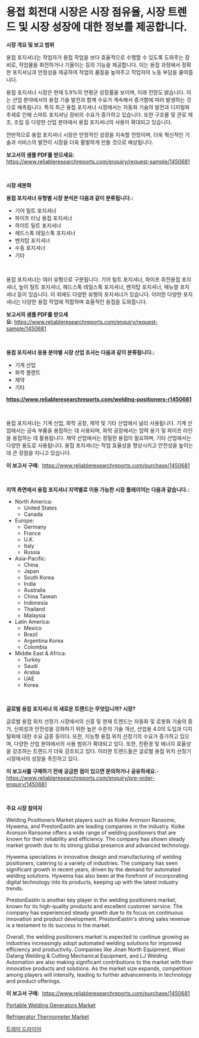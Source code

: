 <p><h1>용접 회전대 시장은 시장 점유율, 시장 트렌드 및 시장 성장에 대한 정보를 제공합니다.</h1></p><p><strong>시장 개요 및 보고 범위</strong></p>
<p><p>용접 포지셔너는 작업자가 용접 작업을 보다 효율적으로 수행할 수 있도록 도와주는 장비로, 작업물을 회전하거나 기울이는 등의 기능을 제공합니다. 이는 용접 과정에서 정확한 포지셔닝과 안정성을 제공하여 작업의 품질을 높여주고 작업자의 노동 부담을 줄여줍니다.</p><p>용접 포지셔너 시장은 현재 5.9%의 연평균 성장률을 보이며, 미래 전망도 밝습니다. 이는 산업 분야에서의 용접 기술 발전과 함께 수요가 계속해서 증가함에 따라 발생하는 것으로 예측됩니다. 특히 최근 용접 포지셔너 시장에서는 자동화 기술의 발전과 디지털화 추세로 인해 스마트 포지셔닝 장비의 수요가 증가하고 있습니다. 또한 구조물 및 관로 제조, 조립 등 다양한 산업 분야에서 용접 포지셔너의 사용이 확대되고 있습니다.</p><p>전반적으로 용접 포지셔너 시장은 안정적인 성장을 지속할 전망이며, 더욱 혁신적인 기술과 서비스의 발전이 시장을 더욱 활발하게 만들 것으로 예상됩니다.</p></p>
<p><strong>보고서의 샘플 PDF를 받으세요:</strong> <a href="https://www.reliableresearchreports.com/enquiry/request-sample/1450681">https://www.reliableresearchreports.com/enquiry/request-sample/1450681</a></p>
<p>&nbsp;</p>
<p><strong>시장 세분화</strong></p>
<p><strong>용접 포지셔너 유형별 시장 분석은 다음과 같이 분류됩니다.:</strong></p>
<p><ul><li>기어 릴트 포지셔너</li><li>파이프 터닝 용접 포지셔너</li><li>하이트 틸트 포지셔너</li><li>헤드스톡 테일스톡 포지셔너</li><li>벤치탑 포지셔너</li><li>수동 포지셔너</li><li>기타</li></ul></p>
<p>&nbsp;</p>
<p><p>용접 포지셔너는 여러 유형으로 구분됩니다. 기어 릴트 포지셔너, 파이프 회전용접 포지셔너, 높이 틸트 포지셔너, 헤드스톡 테일스톡 포지셔너, 벤치탑 포지셔너, 매뉴얼 포지셔너 등이 있습니다. 이 외에도 다양한 유형의 포지셔너가 있습니다. 이러한 다양한 포지셔너는 다양한 용접 작업에 적합하며 효율적인 용접을 도와줍니다.</p></p>
<p><strong>보고서의 샘플 PDF를 받으세요:</strong>&nbsp;<a href="https://www.reliableresearchreports.com/enquiry/request-sample/1450681">https://www.reliableresearchreports.com/enquiry/request-sample/1450681</a></p>
<p>&nbsp;</p>
<p><strong> 용접 포지셔너 응용 분야별 시장 산업 조사는 다음과 같이 분류됩니다.:</strong></p>
<p><ul><li>기계 산업</li><li>화학 플랜트</li><li>제약</li><li>기타</li></ul></p>
<p><strong><a href="https://www.reliableresearchreports.com/welding-positioners-r1450681">https://www.reliableresearchreports.com/welding-positioners-r1450681</a></strong></p>
<p>&nbsp;</p>
<p><p>용접 포지셔너는 기계 산업, 화학 공장, 제약 및 기타 산업에서 널리 사용됩니다. 기계 산업에서는 금속 부품을 용접하는 데 사용되며, 화학 공장에서는 압력 용기 및 파이프 라인을 용접하는 데 활용됩니다. 제약 산업에서는 정밀한 용접이 필요하며, 기타 산업에서는 다양한 용도로 사용됩니다. 용접 포지셔너는 작업 효율성을 향상시키고 안전성을 높이는 데 큰 장점을 지니고 있습니다.</p></p>
<p><strong>이 보고서 구매:</strong>&nbsp; <a href="https://www.reliableresearchreports.com/purchase/1450681">https://www.reliableresearchreports.com/purchase/1450681</a></p>
<p>&nbsp;</p>
<p><strong>지역 측면에서 용접 포지셔너 지역별로 이용 가능한 시장 플레이어는 다음과 같습니다.:</strong></p>
<p><ul>
    <li>
        North America:
        <ul>
            <li>United States</li>
            <li>Canada</li>
        </ul>
    </li>
    <li>
        Europe:
        <ul>
            <li>Germany</li>
            <li>France</li>
            <li>U.K.</li>
            <li>Italy</li>
            <li>Russia</li>
        </ul>
    </li>
    <li>
        Asia-Pacific:
        <ul>
            <li>China</li>
            <li>Japan</li>
            <li>South Korea</li>
            <li>India</li>
            <li>Australia</li>
            <li>China Taiwan</li>
            <li>Indonesia</li>
            <li>Thailand</li>
            <li>Malaysia</li>
        </ul>
    </li>
    <li>
        Latin America:
        <ul>
            <li>Mexico</li>
            <li>Brazil</li>
            <li>Argentina Korea</li>
            <li>Colombia</li>
        </ul>
    </li>
    <li>
        Middle East & Africa:
        <ul>
            <li>Turkey</li>
            <li>Saudi</li>
            <li>Arabia</li>
            <li>UAE</li>
            <li>Korea</li>
        </ul>
    </li>
    </ul></p>
<p>&nbsp;</p>
<p><strong>글로벌 용접 포지셔너 의 새로운 트렌드는 무엇입니까? 시장?</strong></p>
<p><p>글로벌 용접 위치 선정기 시장에서의 신흥 및 현재 트렌드는 자동화 및 로봇화 기술의 증가, 신뢰성과 안전성을 강화하기 위한 높은 수준의 기술 개선, 산업용 4.0의 도입과 디지털화에 대한 수요 급증 등이다. 또한, 지능형 용접 위치 선정기의 수요가 증가하고 있으며, 다양한 산업 분야에서의 사용 범위가 확대되고 있다. 또한, 친환경 및 에너지 효율성을 강조하는 트렌드가 더욱 강조되고 있다. 이러한 트렌드들은 글로벌 용접 위치 선정기 시장에서의 성장을 촉진하고 있다.</p></p>
<p><strong>이 보고서를 구매하기 전에 궁금한 점이 있으면 문의하거나 공유하세요.</strong>- <a href="https://www.reliableresearchreports.com/enquiry/pre-order-enquiry/1450681">https://www.reliableresearchreports.com/enquiry/pre-order-enquiry/1450681</a></p>
<p>&nbsp;</p>
<p><strong>주요 시장 참여자</strong></p>
<p><p>Welding Positioners Market players such as Koike Aronson Ransome, Hywema, and PrestonEastin are leading companies in the industry. Koike Aronson Ransome offers a wide range of welding positioners that are known for their reliability and efficiency. The company has shown steady market growth due to its strong global presence and advanced technology.</p><p>Hywema specializes in innovative design and manufacturing of welding positioners, catering to a variety of industries. The company has seen significant growth in recent years, driven by the demand for automated welding solutions. Hywema has also been at the forefront of incorporating digital technology into its products, keeping up with the latest industry trends.</p><p>PrestonEastin is another key player in the welding positioners market, known for its high-quality products and excellent customer service. The company has experienced steady growth due to its focus on continuous innovation and product development. PrestonEastin's strong sales revenue is a testament to its success in the market.</p><p>Overall, the welding positioners market is expected to continue growing as industries increasingly adopt automated welding solutions for improved efficiency and productivity. Companies like Jinan North Equipment, Wuxi Datang Welding & Cutting Mechanical Equipment, and LJ Welding Automation are also making significant contributions to the market with their innovative products and solutions. As the market size expands, competition among players will intensify, leading to further advancements in technology and product offerings.</p></p>
<p><strong>이 보고서 구매:</strong>&nbsp;&nbsp;<a href="https://www.reliableresearchreports.com/purchase/1450681">https://www.reliableresearchreports.com/purchase/1450681</a></p>
<p><p><a href="https://github.com/peachesmcdowel1/Market-Research-Report-List-2/blob/main/portable-welding-generators-market.md">Portable Welding Generators Market</a></p><p><a href="https://github.com/edytherolanlouisejk1miz0wig/Market-Research-Report-List-2/blob/main/refrigerator-thermometer-market.md">Refrigerator Thermometer Market</a></p><p><a href="https://github.com/LanceOlsotn8978/Market-Research-Report-List-1/blob/main/942976520542.md">트레이 드라이어</a></p></p>